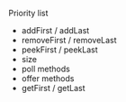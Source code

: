 Priority list
* addFirst / addLast
* removeFirst / removeLast
* peekFirst / peekLast
* size
* poll methods
* offer methods
* getFirst / getLast
